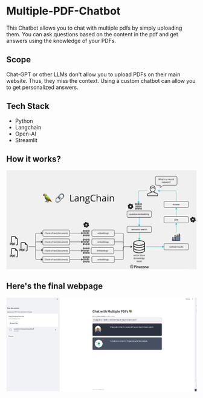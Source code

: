 # Multiple-PDF-Chatbot

This Chatbot allows you to chat with multiple pdfs by simply uploading them. You can ask questions based on the content in the pdf and get answers using the knowledge of your PDFs. 

## Scope
Chat-GPT or other LLMs don't allow you to upload PDFs on their main website. Thus, they miss the context. Using a custom chatbot can allow you to get personalized answers.

## Tech Stack 
- Python
- Langchain
- Open-AI
- Streamlit

## How it works?
![Screenshot](chatbot_workflow.png)

## Here's the final webpage
![Screenshot](webpage.png)
